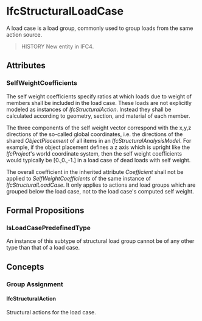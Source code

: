 # IfcStructuralLoadCase

A load case is a load group, commonly used to group loads from the same action source.<!-- end of definition -->

> HISTORY  New entity in IFC4.

## Attributes

### SelfWeightCoefficients
The self weight coefficients specify ratios at which loads due to weight of members shall be included in the load case.  These loads are not explicitly modeled as instances of _IfcStructuralAction_.  Instead they shall be calculated according to geometry, section, and material of each member.

The three components of the self weight vector correspond with the x,y,z directions of the so-called global coordinates, i.e. the directions of the shared _ObjectPlacement_ of all items in an _IfcStructuralAnalysisModel_. For example, if the object placement defines a z axis which is upright like the _IfcProject_'s world coordinate system, then the self weight coefficients would typically be [0.,0.,-1.] in a load case of dead loads with self weight.

The overall coefficient in the inherited attribute _Coefficient_ shall not be applied to _SelfWeightCoefficients_ of the same instance of _IfcStructuralLoadCase_. It only applies to actions and load groups which are grouped below the load case, not to the load case's computed self weight.

## Formal Propositions

### IsLoadCasePredefinedType
An instance of this subtype of structural load group cannot be of any other type than that of a load case.

## Concepts

### Group Assignment



#### IfcStructuralAction

Structural actions for the load case.


